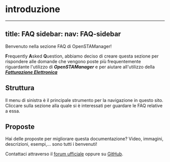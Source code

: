 # introduzione

---
title: FAQ
sidebar:
    nav: FAQ-sidebar
---

Benvenuto nella sezione FAQ di OpenSTAManager!

**F**requently **A**sked **Q**uestion, abbiamo deciso di creare questa sezione per rispondere alle domande che vengono poste più frequentemente riguardante l'utilizzo di ***OpenSTAManager*** e per aiutare all'utilizzo della [***Fatturazione Elettronica***](FAQ/introduzione.md)

## Struttura

Il menu di sinistra è il principale strumento per la navigazione in questo sito. Cliccare sulla sezione alla quale si è interessati per guardare le FAQ relative a essa.

## Proposte

Hai delle proposte per migliorare questa documentazione? Video, immagini, descrizioni, esempi,… sono tutti i benvenuti!

Contattaci attraverso il [forum ufficiale](https://www.openstamanager.com/forum/) oppure su [GitHub](https://github.com/devcode-it/devcode-it.github.io/issues).